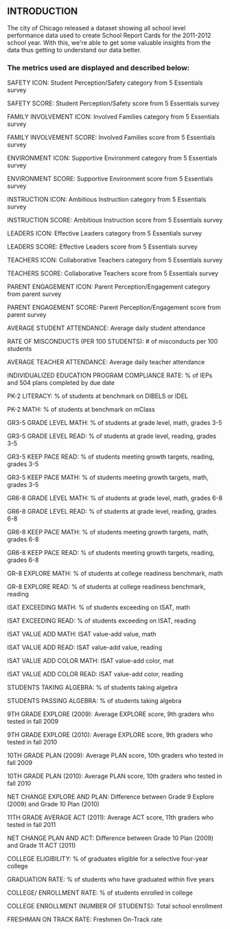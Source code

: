 ## INTRODUCTION

The city of Chicago released a dataset showing all school level performance data used to create School Report Cards for the 2011-2012 school year.
With this,  we're able to get some valuable insights from the data thus getting to understand our data better.

### The metrics used are displayed and described below:


SAFETY ICON: Student Perception/Safety category from 5 Essentials survey

SAFETY SCORE: Student Perception/Safety score from 5 Essentials survey

FAMILY INVOLVEMENT ICON: Involved Families category from 5 Essentials survey

FAMILY INVOLVEMENT SCORE: Involved Families score from 5 Essentials survey

ENVIRONMENT ICON: Supportive Environment category from 5 Essentials survey

ENVIRONMENT SCORE: Supportive Environment score from 5 Essentials survey

INSTRUCTION ICON: Ambitious Instruction category from 5 Essentials survey

INSTRUCTION SCORE: Ambitious Instruction score from 5 Essentials survey

LEADERS ICON: Effective Leaders category from 5 Essentials survey

LEADERS SCORE: Effective Leaders score from 5 Essentials survey

TEACHERS ICON: Collaborative Teachers category from 5 Essentials survey

TEACHERS SCORE: Collaborative Teachers score from 5 Essentials survey

PARENT ENGAGEMENT ICON: Parent Perception/Engagement category from parent survey

PARENT ENGAGEMENT SCORE: Parent Perception/Engagement score from parent survey 

AVERAGE STUDENT ATTENDANCE: Average daily student attendance

RATE OF MISCONDUCTS (PER 100 STUDENTS): # of misconducts per 100 students

AVERAGE TEACHER ATTENDANCE: Average daily teacher attendance

INDIVIDUALIZED EDUCATION PROGRAM COMPLIANCE RATE: % of IEPs and 504 plans completed by due date

PK-2 LITERACY: % of students at benchmark on DIBELS or IDEL

PK-2 MATH: % of students at benchmark on mClass

GR3-5 GRADE LEVEL MATH: % of students at grade level, math, grades 3-5

GR3-5 GRADE LEVEL READ: % of students at grade level, reading, grades 3-5

GR3-5 KEEP PACE READ: % of students meeting growth targets, reading, grades 3-5

GR3-5 KEEP PACE MATH: % of students meeting growth targets, math, grades 3-5

GR6-8 GRADE LEVEL MATH: % of students at grade level, math, grades 6-8

GR6-8 GRADE LEVEL READ: % of students at grade level, reading, grades 6-8

GR6-8 KEEP PACE MATH: % of students meeting growth targets, math, grades 6-8

GR6-8 KEEP PACE READ: % of students meeting growth targets, reading, grades 6-8

GR-8 EXPLORE MATH: % of students at college readiness benchmark, math

GR-8 EXPLORE READ: % of students at college readiness benchmark, reading

ISAT EXCEEDING MATH: % of students exceeding on ISAT, math

ISAT EXCEEDING READ: % of students exceeding on ISAT, reading

ISAT VALUE ADD MATH: ISAT value-add value, math

ISAT VALUE ADD READ: ISAT value-add value, reading

ISAT VALUE ADD COLOR MATH: ISAT value-add color, mat

ISAT VALUE ADD COLOR READ: ISAT value-add color, reading

STUDENTS TAKING ALGEBRA: % of students taking algebra

STUDENTS PASSING ALGEBRA: % of students taking algebra

9TH GRADE EXPLORE (2009): Average EXPLORE score, 9th graders who tested in fall 2009

9TH GRADE EXPLORE (2010): Average EXPLORE score, 9th graders who tested in fall 2010

10TH GRADE PLAN (2009): Average PLAN score, 10th graders who tested in fall 2009

10TH GRADE PLAN (2010): Average PLAN score, 10th graders who tested in fall 2010

NET CHANGE EXPLORE AND PLAN: Difference between Grade 9 Explore (2009) and Grade 10 Plan (2010)

11TH GRADE AVERAGE ACT (2011): Average ACT score, 11th graders who tested in fall 2011

NET CHANGE PLAN AND ACT: Difference between Grade 10 Plan (2009) and Grade 11 ACT (2011)

COLLEGE ELIGIBILITY: % of graduates eligible for a selective four-year college

GRADUATION RATE: % of students who have graduated within five years

COLLEGE/ ENROLLMENT RATE: % of students enrolled in college

COLLEGE ENROLLMENT (NUMBER OF STUDENTS): Total school enrollment

FRESHMAN ON TRACK RATE: Freshmen On-Track rate

